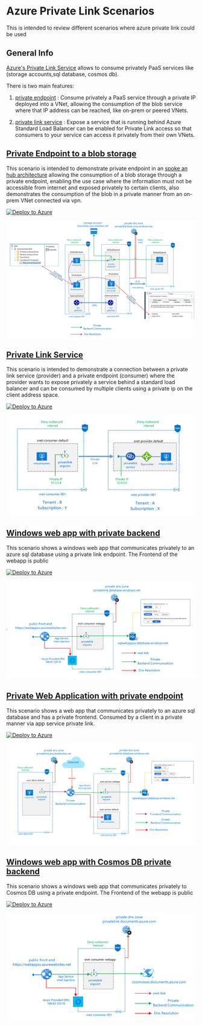 # Azure Private Link Scenarios

This is intended to review different scenarios where azure private link could be used

## General Info

[Azure's Private Link Service](https://docs.microsoft.com/azure/private-link/) allows to consume privately PaaS services like (storage accounts,sql database, cosmos db).

There is two main features:

1. [private endpoint](https://docs.microsoft.com/azure/private-link/private-endpoint-overview) : Consume privately a PaaS service through a private IP deployed into a VNet, allowing the consumption of the blob service where that IP address can be reached, like on-prem or peered VNets.

2. [private link service](https://docs.microsoft.com/azure/private-link/private-link-service-overview) : Expose a service that is running behind Azure Standard Load Balancer can be enabled for Private Link access so that consumers to your service can access it privately from their own VNets.

## [Private Endpoint to a blob storage](endpointblob/README.md)

This scenario is intended to demonstrate private endpoint in an
 [spoke an hub architecture](https://docs.microsoft.com/azure/architecture/reference-architectures/hybrid-networking/hub-spoke) allowing the consumption of a blob storage through a private endpoint, enabling the use case where the information must not be accessible from internet and exposed privately to certain clients, also demonstrates the consumption of the blob in a private manner from an on-prem VNet connected via vpn.

[![Deploy to Azure](https://aka.ms/deploytoazurebutton)](https://portal.azure.com/#create/Microsoft.Template/uri/https%3A%2F%2Fraw.githubusercontent.com%2Fmblanco77%2Fprivatelink%2Fmaster%2Fendpointblob%2Fazuredeploy.json)

![blob storage private endpoint](endpointblob/images/privatelinkenpointblob.png)

## [Private Link Service](privatelinkservice/README.md)

This scenario is intended to demonstrate a connection between a private link service (provider) and a private endpoint (consumer) where the provider wants to expose privately a service behind a standard load balancer and can be consumed by multiple clients using a private ip on the client address space.

[![Deploy to Azure](https://aka.ms/deploytoazurebutton)](https://portal.azure.com/#create/Microsoft.Template/uri/https%3A%2F%2Fraw.githubusercontent.com%2Fmblanco77%2Fprivatelink%2Fmaster%2Fprivatelinkservice%2Fazuredeploy.json)

![private link service](privatelinkservice/images/scenarioprivateservice.png)

## [Windows web app with private backend](webappazuredns/README.md)

This scenario shows a windows web app that communicates privately to an azure sql database using a private link endpoint.
The Frontend of the webapp is public

[![Deploy to Azure](https://aka.ms/deploytoazurebutton)](https://portal.azure.com/#create/Microsoft.Template/uri/https%3A%2F%2Fraw.githubusercontent.com%2Fmblanco77%2Fprivatelink%2Fmaster%2Fwebappazuredns%2Fazuredeploy.json)

![windows web app with sql private endpoint](webappazuredns/images/webappsqlpvtlink.png)

## [Private Web Application with private endpoint](privatewebapp/README.md)

This scenario shows a web app that communicates privately to an azure sql database and has a private frontend.
Consumed by a client in a private manner via app service private link.

[![Deploy to Azure](https://aka.ms/deploytoazurebutton)](https://portal.azure.com/#create/Microsoft.Template/uri/https%3A%2F%2Fraw.githubusercontent.com%2Fmblanco77%2Fprivatelink%2Fmaster%2Fprivatewebapp%2Fazuredeploy.json)

![private web app](privatewebapp/images/pvtfrontendwebapp.png)


## [Windows web app with Cosmos DB private backend](privatelinkcosmosdb/README.md)

This scenario shows a windows web app that communicates privately to Cosmos DB using a private endpoint.
The Frontend of the webapp is public

[![Deploy to Azure](https://aka.ms/deploytoazurebutton)](https://portal.azure.com/#create/Microsoft.Template/uri/https%3A%2F%2Fraw.githubusercontent.com%2Fmblanco77%2Fprivatelink%2Fmaster%2Fprivatelinkcosmosdb%2Fazuredeploy.json)

![windows web app with cosmos db private endpoint](privatelinkcosmosdb/images/webappcosmospvtlink.png)
